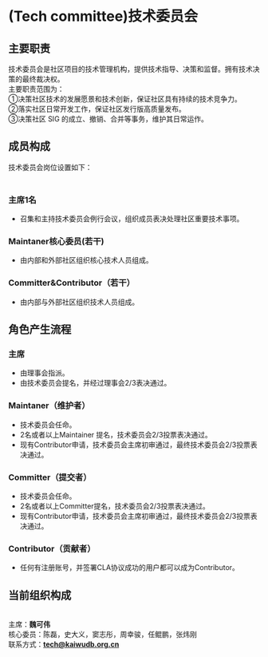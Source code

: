 # (Tech committee)技术委员会

## **主要职责**

技术委员会是社区项目的技术管理机构，提供技术指导、决策和监督。拥有技术决策的最终裁决权。<br>主要职责范围为：
<br>①决策社区技术的发展愿景和技术创新，保证社区具有持续的技术竞争力。
<br>②落实社区日常开发工作，保证社区发行版高质量发布。
<br>③决策社区 SIG 的成立、撤销、合并等事务，维护其日常运作。

## **成员构成**

技术委员会岗位设置如下：
### <br>主席1名

- 召集和主持技术委员会例行会议，组织成员表决处理社区重要技术事项。

### Maintaner核心委员(若干)

- 由内部和外部社区组织核心技术人员组成。


### Committer&Contributor（若干）

- 由内部与外部社区组织技术人员组成。

## **角色产生流程**

### 主席

- 由理事会指派。
- 由技术委员会提名，并经过理事会2/3表决通过。

### Maintaner（维护者）

- 技术委员会任命。
- 2名或者以上Maintainer 提名，技术委员会2/3投票表决通过。
- 现有Contributor申请，技术委员会主席初审通过，最终技术委员会2/3投票表决通过。

### Committer（提交者）

- 技术委员会任命。
- 2名或者以上Committer提名，技术委员会2/3投票表决通过。
- 现有Contributor申请，技术委员会主席初审通过，最终技术委员会2/3投票表决通过。

### Contributor（贡献者）

- 任何有注册账号，并签署CLA协议成功的用户都可以成为Contributor。

## 当前组织构成
<br>主席：**魏可伟**
<br>核心委员：陈磊，史大义，窦志彤，周幸骏，任鲲鹏，张炜刚
<br>联系方式：**tech@kaiwudb.org.cn**
